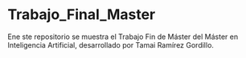 # Trabajo_Final_Master
Ene ste repositorio se muestra el Trabajo Fin de Máster del Máster en Inteligencia Artificial, desarrollado por Tamai Ramírez Gordillo.
